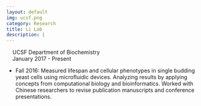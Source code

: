```yaml
---
layout: default
img: ucsf.png
category: Research
title: Li Lab
description: |
---
```

&nbsp;&nbsp;  <i class="fa fa-university alt-font"></i>&nbsp;UCSF Department of Biochemistry
<br>
&nbsp;&nbsp;  <i class="fa fa-calendar"></i>&nbsp;January 2017 - Present
<br>
<!--&nbsp;&nbsp;  Advisor: Dr. Hao Li-->

* Fall 2016: Measured lifespan and cellular phenotypes in single budding yeast cells using microfluidic devices. Analyzing results by applying concepts from computational biology and bioinformatics. Worked with Chinese researchers to revise publication manuscripts and conference presentations.
